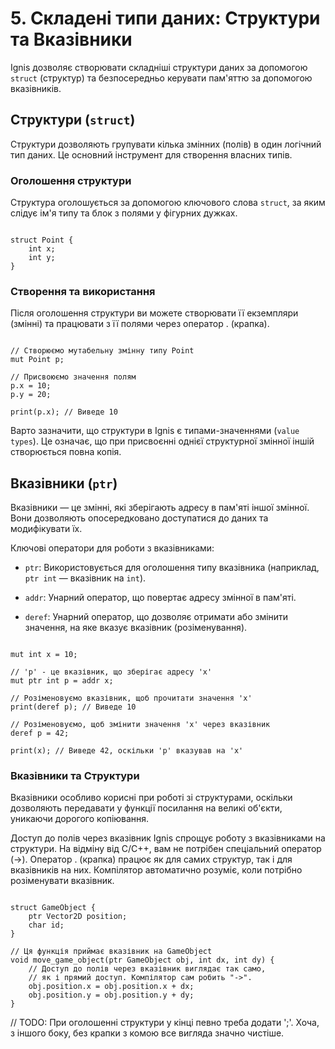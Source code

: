 # 5. Складені типи даних: Структури та Вказівники
Ignis дозволяє створювати складніші структури даних за допомогою `struct` (структур) та безпосередньо керувати пам'яттю за допомогою вказівників.

## Структури (`struct`)
Структури дозволяють групувати кілька змінних (полів) в один логічний тип даних. Це основний інструмент для створення власних типів.

### Оголошення структури
Структура оголошується за допомогою ключового слова `struct`, за яким слідує ім'я типу та блок з полями у фігурних дужках.

```Ignis

struct Point {
    int x;
    int y;
}
```

### Створення та використання
Після оголошення структури ви можете створювати її екземпляри (змінні) та працювати з її полями через оператор . (крапка).

```Ignis

// Створюємо мутабельну змінну типу Point
mut Point p;

// Присвоюємо значення полям
p.x = 10;
p.y = 20;

print(p.x); // Виведе 10
```

Варто зазначити, що структури в Ignis є типами-значеннями (`value types`). Це означає, що при присвоєнні однієї структурної змінної іншій створюється повна копія.

## Вказівники (`ptr`)
Вказівники — це змінні, які зберігають адресу в пам'яті іншої змінної. Вони дозволяють опосередковано доступатися до даних та модифікувати їх.

Ключові оператори для роботи з вказівниками:

- `ptr`: Використовується для оголошення типу вказівника (наприклад, `ptr int` — вказівник на `int`).

- `addr`: Унарний оператор, що повертає адресу змінної в пам'яті.

- `deref`: Унарний оператор, що дозволяє отримати або змінити значення, на яке вказує вказівник (розіменування).

```Ignis

mut int x = 10;

// 'p' - це вказівник, що зберігає адресу 'x'
mut ptr int p = addr x;

// Розіменовуємо вказівник, щоб прочитати значення 'x'
print(deref p); // Виведе 10

// Розіменовуємо, щоб змінити значення 'x' через вказівник
deref p = 42;

print(x); // Виведе 42, оскільки 'p' вказував на 'x'
```

### Вказівники та Структури
Вказівники особливо корисні при роботі зі структурами, оскільки дозволяють передавати у функції посилання на великі об'єкти, уникаючи дорогого копіювання.

Доступ до полів через вказівник
Ignis спрощує роботу з вказівниками на структури. На відміну від C/C++, вам не потрібен спеціальний оператор (->). Оператор . (крапка) працює як для самих структур, так і для вказівників на них. Компілятор автоматично розуміє, коли потрібно розіменувати вказівник.

```Ignis

struct GameObject {
    ptr Vector2D position;
    char id;
}

// Ця функція приймає вказівник на GameObject
void move_game_object(ptr GameObject obj, int dx, int dy) {
    // Доступ до полів через вказівник виглядає так само,
    // як і прямий доступ. Компілятор сам робить "->".
    obj.position.x = obj.position.x + dx;
    obj.position.y = obj.position.y + dy;
}
```

// TODO: При оголошенні структури у кінці певно треба додати ';'. Хоча, з іншого боку, без крапки з комою все вигляда значно чистіше.
